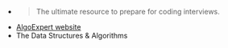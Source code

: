 -
  > The ultimate resource to prepare for coding interviews.
- [AlgoExpert website](https://www.algoexpert.io)
- The Data Structures & Algorithms